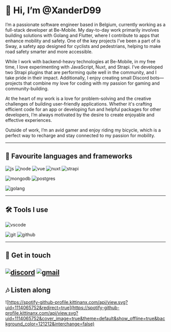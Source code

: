 # 👋 Hi, I’m @XanderD99

I’m a passionate software engineer based in Belgium, currently working as a full-stack developer at Be-Mobile. My day-to-day work primarily involves building solutions with Golang and Flutter, where I contribute to apps that enhance mobility and safety. One of the key projects I’ve been a part of is Sway, a safety app designed for cyclists and pedestrians, helping to make road safety smarter and more accessible.

While I work with backend-heavy technologies at Be-Mobile, in my free time, I love experimenting with JavaScript, Nuxt, and Strapi. I’ve developed two Strapi plugins that are performing quite well in the community, and I take pride in their impact. Additionally, I enjoy creating small Discord bots—projects that combine my love for coding with my passion for gaming and community-building.

At the heart of my work is a love for problem-solving and the creative challenges of building user-friendly applications. Whether it's crafting efficient code for an app or developing fun and helpful packages for other developers, I’m always motivated by the desire to create enjoyable and effective experiences.

Outside of work, I’m an avid gamer and enjoy riding my bicycle, which is a perfect way to recharge and stay connected to my passion for mobility.

---

## 📄 Favourite languages and frameworks

![js](https://img.shields.io/badge/Javascript-%2312100E.svg?logo=javascript&style=for-the-badge)
![node](https://img.shields.io/badge/Node.js-%2312100E.svg?logo=node.js&style=for-the-badge)
![vue](https://img.shields.io/badge/Vue.js-%2312100E.svg?logo=vue.js&style=for-the-badge)
![nuxt](https://img.shields.io/badge/Nuxt.js-%2312100E.svg?logo=nuxt.js&style=for-the-badge)
![strapi](https://img.shields.io/badge/Strapi-%2312100E.svg?logo=strapi&style=for-the-badge)

![mongodb](https://img.shields.io/badge/MongoDB-%2312100E.svg?logo=mongodb&style=for-the-badge)
![postgres](https://img.shields.io/badge/PostgeSQL-%2312100E.svg?logo=postgresql&style=for-the-badge)

![golang](https://img.shields.io/badge/GoLang-%2312100E.svg?logo=go&style=for-the-badge)

---

## 🛠 Tools I use

![vscode](https://img.shields.io/badge/Visual%20Studio%20code-%2312100E.svg?logo=visualstudio&style=for-the-badge)

![git](https://img.shields.io/badge/git-%2312100E.svg?logo=git&style=for-the-badge)
![github](https://img.shields.io/badge/github-%2312100E.svg?logo=github&style=for-the-badge)

---

## 👥 Get in touch

[![discord](https://img.shields.io/badge/Discord-%2312100E.svg?logo=discord&style=for-the-badge)](https://discordapp.com/users/207617280325058562)
[![gmail](https://img.shields.io/badge/Gmail-%2312100E.svg?logo=gmail&style=for-the-badge)](xander.denecker@gmail.com)
---

## 🎶 Listen along

![https://spotify-github-profile.kittinanx.com/api/view.svg?uid=1114065752&redirect=true](https://spotify-github-profile.kittinanx.com/api/view.svg?uid=1114065752&cover_image=true&theme=default&show_offline=true&background_color=121212&interchange=false)
